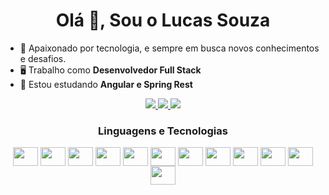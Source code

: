 <h1 align="center">Olá 🖖, Sou o Lucas Souza</h1>

- 🚀 Apaixonado por tecnologia, e sempre em busca novos conhecimentos e desafios.
- 🖥️ Trabalho como **Desenvolvedor Full Stack**
- 🌱 Estou estudando **Angular e Spring Rest**

<div align="center" style="margin-top:2%; margin-bottom:2%">
	<a href="https://wa.me/5511963290171" target="_blank">
		<img src="https://img.shields.io/badge/WhatsApp-25D366?style=for-the-badge&logo=whatsapp&logoColor=white" target="_blank">
	</a>
	<a href = "mailto:lhenriquesouza00@gmail.com" target="_blank">
		<img src="https://img.shields.io/badge/Gmail-D14836?style=for-the-badge&logo=gmail&logoColor=white">
	</a>
	<a href = "https://www.linkedin.com/in/lucashsouza/" target="_blank">
		<img src="https://img.shields.io/badge/LinkedIn-0077B5?style=for-the-badge&logo=linkedin&logoColor=white">
	</a>
</div>

<div align="center">
	<h3><b>Linguagens e Tecnologias</b></h3>
	<div style="display: inline_block">
		<img align="center" height=30 width="40" src="https://cdn.jsdelivr.net/gh/devicons/devicon/icons/java/java-original.svg"/>
		<img align="center" height=30 width="40" src="https://cdn.jsdelivr.net/gh/devicons/devicon/icons/spring/spring-original.svg" />
		<img align="center" height=30 width="40" src="https://cdn.jsdelivr.net/gh/devicons/devicon/icons/angularjs/angularjs-original.svg" />
		<img align="center" height=30 width="40" src="https://cdn.jsdelivr.net/gh/devicons/devicon/icons/html5/html5-original.svg" />
		<img align="center" height=30 width="40" src="https://cdn.jsdelivr.net/gh/devicons/devicon/icons/css3/css3-original.svg" />
		<img align="center" height=30 width="40" src="https://cdn.jsdelivr.net/gh/devicons/devicon/icons/javascript/javascript-original.svg" />
		<img align="center" height=30 width="40" src="https://cdn.jsdelivr.net/gh/devicons/devicon/icons/typescript/typescript-original.svg" />
		<img align="center" height=30 width="40" src="https://cdn.jsdelivr.net/gh/devicons/devicon/icons/bootstrap/bootstrap-original.svg" />
		<img align="center" height=30 width="40" src="https://cdn.jsdelivr.net/gh/devicons/devicon/icons/docker/docker-original.svg"/>
		<img align="center" height=30 width="40" src="https://cdn.jsdelivr.net/gh/devicons/devicon/icons/jenkins/jenkins-original.svg"/>
		<img align="center" height=30 width="40" src="https://cdn.jsdelivr.net/gh/devicons/devicon/icons/groovy/groovy-original.svg"/>
		<img align="center" height=30 width="40" src="https://cdn.jsdelivr.net/gh/devicons/devicon/icons/selenium/selenium-original.svg"/>
	</div>
</div>

